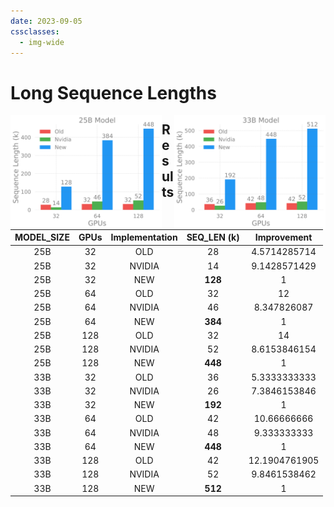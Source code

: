 ```yaml
---
date: 2023-09-05
cssclasses:
  - img-wide
---
```

# Long Sequence Lengths

<img align="left" width="48%" src="https://raw.githubusercontent.com/saforem2/scaling4science/main/assets/25B.svg"> <img align="right" width="48%" src="https://raw.githubusercontent.com/saforem2/scaling4science/main/assets/33B.svg">

## Results

| MODEL_SIZE | GPUs | Implementation | SEQ_LEN (k) |   Improvement |
|:----------:|:----:|:--------------:|:-----------:|:-------------:|
|    25B     |  32  |      OLD       |     28      |  4.5714285714 |
|    25B     |  32  |     NVIDIA     |     14      |  9.1428571429 |
|    25B     |  32  |      NEW       |   **128**   |             1 |
|    25B     |  64  |      OLD       |     32      |            12 |
|    25B     |  64  |     NVIDIA     |     46      |   8.347826087 |
|    25B     |  64  |      NEW       |   **384**   |             1 |
|    25B     | 128  |      OLD       |     32      |            14 |
|    25B     | 128  |     NVIDIA     |     52      |  8.6153846154 |
|    25B     | 128  |      NEW       |   **448**   |             1 |
|    33B     |  32  |      OLD       |     36      |  5.3333333333 |
|    33B     |  32  |     NVIDIA     |     26      |  7.3846153846 |
|    33B     |  32  |      NEW       |   **192**   |             1 |
|    33B     |  64  |      OLD       |     42      |   10.66666666 |
|    33B     |  64  |     NVIDIA     |     48      |   9.333333333 |
|    33B     |  64  |      NEW       |   **448**   |             1 |
|    33B     | 128  |      OLD       |     42      | 12.1904761905 |
|    33B     | 128  |     NVIDIA     |     52      |  9.8461538462 |
|    33B     | 128  |      NEW       |   **512**   |             1 |